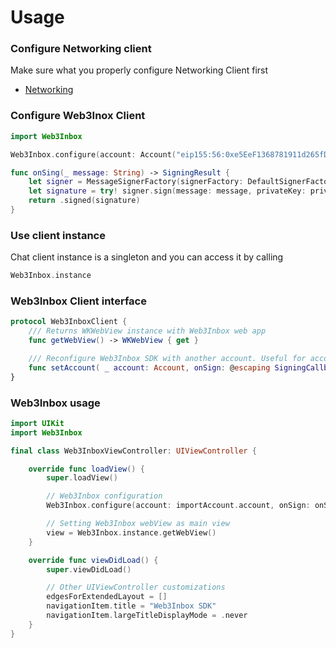 # Usage

### Configure Networking client

Make sure what you properly configure Networking Client first 
- [Networking](../core/networking-configuration.md)

### Configure Web3Inox Client

```swift
import Web3Inbox

Web3Inbox.configure(account: Account("eip155:56:0xe5EeF1368781911d265fDB6946613dA61915a501")!, onSign: onSign)

func onSing(_ message: String) -> SigningResult {
    let signer = MessageSignerFactory(signerFactory: DefaultSignerFactory()).create()
    let signature = try! signer.sign(message: message, privateKey: privateKey, type: .eip191)
    return .signed(signature)
}
```

### Use client instance

Chat client instance is a singleton and you can access it by calling

```swift
Web3Inbox.instance
```

### Web3Inbox Client interface

```swift
protocol Web3InboxClient {
	/// Returns WKWebView instance with Web3Inbox web app
	func getWebView() -> WKWebView { get }

	/// Reconfigure Web3Inbox SDK with another account. Useful for account changing
	func setAccount( _ account: Account, onSign: @escaping SigningCallback) async throws
}
```


### Web3Inbox usage

```swift
import UIKit
import Web3Inbox

final class Web3InboxViewController: UIViewController {

    override func loadView() {
        super.loadView()

        // Web3Inbox configuration
        Web3Inbox.configure(account: importAccount.account, onSign: onSing)

        // Setting Web3Inbox webView as main view
        view = Web3Inbox.instance.getWebView()
    }

    override func viewDidLoad() {
        super.viewDidLoad()

        // Other UIViewController customizations
        edgesForExtendedLayout = []
        navigationItem.title = "Web3Inbox SDK"
        navigationItem.largeTitleDisplayMode = .never
    }
}

```